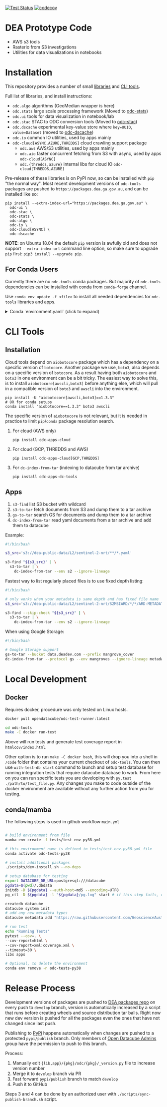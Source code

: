 [![Test Status](https://github.com/opendatacube/odc-tools/actions/workflows/main.yml/badge.svg)](https://github.com/opendatacube/odc-tools/actions/workflows/main.yml)
[![codecov](https://codecov.io/gh/opendatacube/odc-tools/branch/develop/graph/badge.svg?token=PovpVLRFwn)](https://codecov.io/gh/opendatacube/odc-tools)

DEA Prototype Code
==================

- AWS s3 tools
- Rasterio from S3 investigations
- Utilities for data visualizations in notebooks

Installation
============

This repository provides a number of small [libraries](https://github.com/opendatacube/odc-tools/tree/develop/libs)
and [CLI tools](https://github.com/opendatacube/odc-tools/tree/develop/apps).

Full list of libraries, and install instructions:

- `odc.algo` algorithms (GeoMedian wrapper is here)
- `odc.stats` large scale processing framework (Moved to [odc-stats](http://github.com/opendatacube/odc-stats))
- `odc.ui` tools for data visualization in notebook/lab
- `odc.stac` STAC to ODC conversion tools (Moved to [odc-stac](https://github.com/opendatacube/odc-stac))
- `odc.dscache` experimental key-value store where `key=UUID`, `value=Dataset` (moved to [odc-dscache](https://github.com/opendatacube/odc-dscache))
- `odc.io` common IO utilities, used by apps mainly
- `odc-cloud[ASYNC,AZURE,THREDDS]` cloud crawling support package
  - `odc.aws` AWS/S3 utilities, used by apps mainly
  - `odc.aio` faster concurrent fetching from S3 with async, used by apps `odc-cloud[ASYNC]`
  - `odc.{thredds,azure}` internal libs for cloud IO `odc-cloud[THREDDS,AZURE]`

Pre-release of these libraries is on PyPI now, so can be installed with `pip`
"the normal way". Most recent development versions of `odc-tools` packages are
pushed to `https://packages.dea.ga.gov.au`, and can be installed like so:

```
pip install --extra-index-url="https://packages.dea.ga.gov.au" \
  odc-ui \
  odc-stac \
  odc-stats \
  odc-algo \
  odc-io \
  odc-cloud[ASYNC] \
  odc-dscache
```

**NOTE**: on Ubuntu 18.04 the default `pip` version is awfully old and does not
support `--extra-index-url` command line option, so make sure to upgrade `pip`
first: `pip3 install --upgrade pip`.

For Conda Users
---------------

Currently there are no `odc-tools` conda packages. But majority of `odc-tools`
dependencies can be installed with conda from `conda-forge` channel.

Use `conda env update -f <file>` to install all needed dependencies for
`odc-tools` libraries and apps.

<details><summary>Conda `environment.yaml` (click to expand)</summary><div markdown="1">

```yaml
channels:
  - conda-forge
dependencies:
  # Datacube
  - datacube>=1.8.5

  # odc.dscache
  - python-lmdb
  - zstandard

  # odc.algo
  - dask-image
  - numexpr
  - scikit-image
  - scipy
  - toolz

  # odc.ui
  - ipywidgets
  - ipyleaflet
  - tqdm

  # odc-apps-dc-tools
  - pystac>=1
  - pystac-client>=0.2.0
  - azure-storage-blob
  - fsspec
  - lxml  # needed for thredds-crawler

  # odc.{aio,aws}: aiobotocore/boto3
  #  pin aiobotocore for easier resolution of dependencies
  - aiobotocore==1.3.3
  - boto3

  # eodatasets3 (used by odc-stats)
  - boltons
  - ciso8601
  - python-rapidjson
  - requests-cache
  - ruamel.yaml
  - structlog
  - url-normalize

  # for dev
  - pylint
  - autopep8
  - flake8
  - isort
  - black
  - mypy

  # For tests
  - pytest
  - pytest-httpserver
  - pytest-cov
  - pytest-timeout
  - moto
  - mock
  - deepdiff

  # for pytest-depends
  - future_fstrings
  - networkx
  - colorama

  - pip=20
  - pip:
      # odc.apps.dc-tools
      - thredds-crawler

      # odc.stats
      - eodatasets3

      # tests
      - pytest-depends

      # odc.ui
      - jupyter-ui-poll

      # odc-tools libs
      - odc-stac
      - odc-algo
      - odc-ui
      - odc-dscache
      - odc-stats

      # odc-tools CLI apps
      - odc-apps-cloud
      - odc-apps-dc-tools
```
</div></details>

CLI Tools
=========

Installation
------------

Cloud tools depend on `aiobotocore` package which has a dependency on a specific
version of `botocore`. Another package we use, `boto3`, also depends on a
specific version of `botocore`. As a result having both `aiobotocore` and
`boto3` in one environment can be a bit tricky. The easiest way to solve this,
is to install `aiobotocore[awscli,boto3]` before anything else, which will pull
in a compatible version of `boto3` and `awscli` into the environment.

```
pip install -U "aiobotocore[awscli,boto3]==1.3.3"
# OR for conda setups
conda install "aiobotocore==1.3.3" boto3 awscli
```

The specific version of `aiobotocore` is not relevant, but it is needed in
practice to limit `pip`/`conda` package resolution search.


1. For cloud (AWS only)
   ```
   pip install odc-apps-cloud
   ```
2. For cloud (GCP, THREDDS and AWS)
   ```
   pip install odc-apps-cloud[GCP,THREDDS]
   ```
2. For `dc-index-from-tar` (indexing to datacube from tar archive)
   ```
   pip install odc-apps-dc-tools
   ```

Apps
----

1. `s3-find` list S3 bucket with wildcard
2. `s3-to-tar` fetch documents from S3 and dump them to a tar archive
3. `gs-to-tar` search GS for documents and dump them to a tar archive
4. `dc-index-from-tar` read yaml documents from a tar archive and add them to datacube


Example:

```bash
#!/bin/bash

s3_src='s3://dea-public-data/L2/sentinel-2-nrt/**/*.yaml'

s3-find "${s3_src}" | \
  s3-to-tar | \
    dc-index-from-tar --env s2 --ignore-lineage
```

Fastest way to list regularly placed files is to use fixed depth listing:

```bash
#!/bin/bash

# only works when your metadata is same depth and has fixed file name
s3_src='s3://dea-public-data/L2/sentinel-2-nrt/S2MSIARD/*/*/ARD-METADATA.yaml'

s3-find --skip-check "${s3_src}" | \
  s3-to-tar | \
    dc-index-from-tar --env s2 --ignore-lineage
```

When using Google Storage:

```bash
#!/bin/bash

# Google Storage support
gs-to-tar --bucket data.deadev.com --prefix mangrove_cover
dc-index-from-tar --protocol gs --env mangroves --ignore-lineage metadata.tar.gz
```


Local Development
=================

Docker
------

Requires docker, procedure was only tested on Linux hosts.

```bash
docker pull opendatacube/odc-test-runner:latest

cd odc-tools
make -C docker run-test
```

Above will run tests and generate test coverage report in `htmlcov/index.html`.

Other option is to run `make -C docker bash`, this will drop you into a shell in
`/code` folder that contains your current checkout of `odc-tools`. You can then
use `with-test-db start` command to launch and setup test database for running
integration tests that require datacube database to work. From here on you can
run specific tests you are developing with `py.test ./path/to/test_file.py`. Any
changes you make to code outside of the docker environment are available without
any further action from you for testing.

conda/mamba
------

The following steps is used in github workflow `main.yml`

```bash

# build environment from file
mamba env create -f tests/test-env-py38.yml

# this environment name is defined in tests/test-env-py38.yml file
conda activate odc-tests-py38

# install additional packages
./scripts/dev-install.sh --no-deps

# setup database for testing
export DATACUBE_DB_URL=postgresql:///datacube
pgdata=$(pwd)/.dbdata
initdb -D ${pgdata} --auth-host=md5 --encoding=UTF8
pg_ctl -D ${pgdata} -l "${pgdata}/pg.log" start # if this step fails, check log in ${pgdata}/pg.log

createdb datacube
datacube system init
# add any new metadata types
datacube metadata add "https://raw.githubusercontent.com/GeoscienceAustralia/dea-config/master/product_metadata/eo3_sentinel_ard.odc-type.yaml"

# run test
echo "Running Tests"
pytest --cov=. \
--cov-report=html \
--cov-report=xml:coverage.xml \
--timeout=30 \
libs apps

# Optional, to delete the environment
conda env remove -n odc-tests-py38
```

Release Process
===============

Development versions of packages are pushed to [DEA packages
repo](https://packages.dea.ga.gov.au/) on every push to `develop` branch,
version is automatically increased by a script that runs before creating wheels
and source distribution tar balls. Right now new dev version is pushed for all
the packages even the ones that have not changed since last push.

Publishing to [PyPi](https://pypi.org/) happens automatically when changes are
pushed to a protected `pypi/publish` branch. Only members of [Open Datacube
Admins](https://github.com/orgs/opendatacube/teams/admins) group have the
permission to push to this branch.

Process:

1. Manually edit `{lib,app}/{pkg}/odc/{pkg}/_version.py` file to increase version number
2. Merge it to `develop` branch via PR
3. Fast forward `pypi/publish` branch to match `develop`
4. Push it to GitHub

Steps 3 and 4 can be done by an authorized user with
`./scripts/sync-publish-branch.sh` script.
